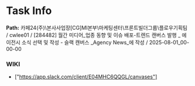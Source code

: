 # Task Info

**Path:** 카페24(주)\본사사업장\[CG]MI본부\마케팅센터\프론트빌더그룹\플로우기획팀 / cwlee01 / [284482] 월간 미디어_업종 동향 및 이슈 배포-트렌드 캔버스 발행 _ 에이전시 소식 선택 및 작성 - 슬랙 캔버스 _Agency News_에 작성 / 2025-08-01_00-00-00

### WIKI
- ["https://app.slack.com/client/E04MHC6QQGL/canvases"]

